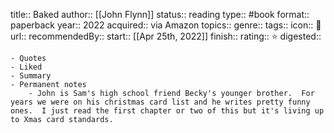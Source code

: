 title:: Baked 
author:: [[John Flynn]]
status:: reading
type:: #book
format:: paperback
year:: 2022
acquired::  via Amazon
topics::
genre::
tags::
icon:: 📖
url::
recommendedBy::
start:: [[Apr 25th, 2022]] 
finish::
rating:: ⭐️
digested::

	- Quotes
	- Liked
	- Summary
	- Permanent notes
		- John is Sam's high school friend Becky's younger brother.  For years we were on his christmas card list and he writes pretty funny ones.  I just read the first chapter or two of this but it's living up to Xmas card standards.